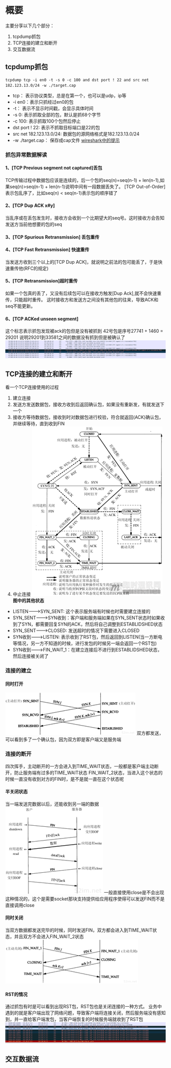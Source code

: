 # 概要
主要分享以下几个部分：
1. tcpdump抓包
2. TCP连接的建立和断开
3. 交互数据流
## tcpdump抓包
`tcpdump tcp -i en0 -t -s 0 -c 100 and dst port ! 22 and src net 182.123.13.0/24 -w ./target.cap`
- tcp： 表示协议类型，总是在第一个，也可以是udp，ip等
- -i en0：表示只抓经过en0的包
- -t： 表示不显示时间戳，会显示具体时间
- -s 0: 表示抓取全部的包，默认是抓68个字节
- -c 100: 表示抓取100个包然后停止
- dst port ! 22: 表示不抓取目标端口是22的包
- src net 182.123.13.0/24: 数据包的源网络格式是182.123.13.0/24
- -w ./target.cap： 保存成cap文件
[wireshark中的提示](https://github.com/Alvin-Fu/notebook/blob/master/system/linux-command/tcpdump-wireshark.md)

### 抓包异常数据解读
#### 1、[TCP Previous segment not captured]丢包
TCP传输过程中数据包应该是连续的，后一个包的seq(n)=seq(n-1) + len(n-1),如果seq(n)>seq(n-1) + len(n-1)说明中间有一段数据丢失了。
[TCP Out-of-Order]表示包乱序了，比如seq(n) < seq(n-1)表示包的顺序错了
#### 2、[TCP Dup ACK x#y]
当乱序或在丢包发生时，接收方会收到一个比期望大的seq号。这时接收方会告知发送方当前他想要的包的seq
#### 3、[TCP Spurious Retransmission] 丢包重传
#### 4、[TCP Fast Retransmission] 快速重传
当发送方收到三个以上的[TCP Dup ACK]，就说明之前法的包可能丢了，于是快速重传他(RFC的规定)
#### 5、[TCP Retransmission]超时重传
如果一个包真的丢了，又没有后续包可以在接收方触发[Dup Ack],就不会快速重传，只能超时重传。
这时接收方和发送方之间没有其他包的往来，导致ACK和seq不能更新。
#### 6、[TCP ACKed unseen segment]
这个标志表示抓包发现被ack的包但是没有被抓到
42号包是序号27741 + 1460 = 29201 
说明29201到33581之间的数据没有抓到但是被确认了
![title](../../.local/static/2021/0/1/Snipaste_2021-01-11_10-52-17.1610362412869.png)
## TCP连接的建立和断开
看一个TCP连接使用的过程
1. 建立连接
2. 发送方发送数据包，接收方收到后返回确认包，如果没有重新发，有就发送下一个
3. 接收方等待数据包，接收到时对数据包进行校验，符合就返回(ACK)确认包，并继续等待，直到收到FIN
4. 中止连接
![TCP的状态迁移图](../../.local/static/2020/11/5/110924s3zzfzfff8y1ht6x.1608834077043.png)
**图中的其他状态**
- LISTEN--->SYN_SENT: 这个表示服务端有时候也时需要建立连接的
- SYN_SENT--->SYN收到：客户端和服务端如果在SYN_SENT状态时如果收到了SYN，都需要回复SYN的ACK，然后将自己调整到ESTABLIDSHED状态
- SYN_SENT--->CLOSED: 发送超时的情况下需要进入CLOSED
- SYN收到--->LISTEN: 表示收到了RST包，然后返回到LISTEN(当一方断电等情况，另一方不知道的时候，进行发包的时候另一端会返回一个RST包)
- SYN收到--->FIN_WAIT_1：在建立连接后不进行到ESTABLIDSHED状态，然后连接被关闭了
### 连接的建立

#### 同时打开
![title](../../.local/static/2021/0/2/52im_net_27.1610387708470.png)
双方都发送，可以看到多了一个确认包，因为双方即是客户端又是服务端
### 连接的断开
四次挥手，主动断开的一方会进入到TIME_WAIT状态，一般都是客户端主动断开，防止服务端有过多的TIME_WAIT状态
FIN_WAIT_2状态，当进入这个状态的时候一直没有收到对方的FIN时，是不是就一直在这个状态呢
#### 半关闭状态
当一端发送完数据以后，还能收到另一端的数据
![title](../../.local/static/2021/0/2/52im_net_12.1610382277419.png)
一般直接使用close是不会出现这种情况的，这个是需要socket那块支持提供给应用程序使得可以发送FIN而不是直接调用close
#### 同时关闭
当双方数据都发送完毕的时候，同时发送FIN，双方都会进入到TIME_WAIT状态，并且双方不会进入FIN_WAIT_2状态
![title](../../.local/static/2021/0/2/52im_net_31.1610387477948.png)
#### RST的情况
通过抓包有时是可以看到出现RST包，RST包也是关闭连接的一种方式。
业务中遇到的就是客户端出现了网络问题，导致客户端将连接关闭，然后服务端没有感知到，并一直给客户端发包，当客户端恢复的时候服务端就收到了RST包
![title](../../.local/static/2021/0/2/rst.1610448461773.png)
## 交互数据流


















